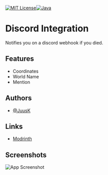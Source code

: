 

[![MIT License](https://img.shields.io/badge/License-LGPL%20v2.1-yellow.svg)](https://choosealicense.com/licenses/mit/)[![Java](https://img.shields.io/badge/Java-%23ED8B00.svg?logo=openjdk&logoColor=white)](#)


# Discord Integration

Notifies you on a discord webhook if you died.
## Features

- Coordinates
- World Name
- Mention


## Authors

- [@JuusK](https://www.github.com/JuusK)


## Links

 - [Modrinth](https://modrinth.com/mod/discord-webhooks)


## Screenshots

![App Screenshot](https://cdn.modrinth.com/data/WmnxSYyv/images/35560f9b77b2630995886da67b19d06d0337a59d.png)
